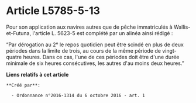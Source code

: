 # Article L5785-5-13

Pour son application aux navires autres que de pêche immatriculés à Wallis-et-Futuna, l'article L. 5623-5 est complété par un
alinéa ainsi rédigé : 

“Par dérogation au 2° le repos quotidien peut être scindé en plus de deux périodes dans la limite de trois, au cours de la
même période de vingt-quatre heures. Dans ce cas, l'une de ces périodes doit être d'une durée minimale de six heures
consécutives, les autres d'au moins deux heures.”

**Liens relatifs à cet article**

	**Créé par**:

	  - Ordonnance n°2016-1314 du 6 octobre 2016 - art. 1
